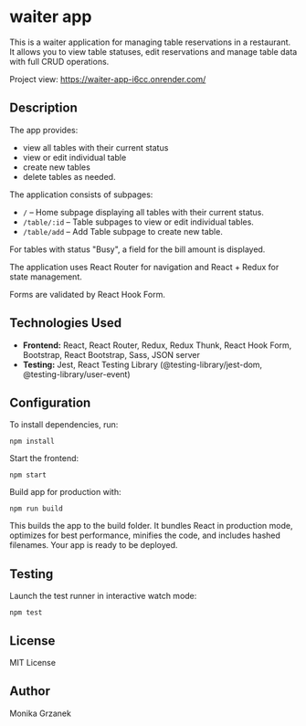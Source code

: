 # waiter app
This is a waiter application for managing table reservations in a restaurant. It allows you to view table statuses, edit reservations and manage table data with full CRUD operations.

Project view: https://waiter-app-i6cc.onrender.com/

## Description

The app provides:

- view all tables with their current status
- view or edit individual table
- create new tables
- delete tables as needed.

The application consists of subpages:
- `/` – Home subpage displaying all tables with their current status.
- `/table/:id` – Table subpages to view or edit individual tables.
- `/table/add` – Add Table subpage to create new table.

For tables with status "Busy", a field for the bill amount is displayed.

The application uses React Router for navigation and React + Redux for state management.

Forms are validated by React Hook Form. 

## Technologies Used

- **Frontend:** React, React Router, Redux, Redux Thunk, React Hook Form, Bootstrap, React Bootstrap, Sass, JSON server
- **Testing:** Jest, React Testing Library (@testing-library/jest-dom, @testing-library/user-event)

## Configuration

To install dependencies, run:

`npm install`


Start the frontend:

`npm start`


Build app for production with:

`npm run build`

This builds the app to the build folder. It bundles React in production mode, optimizes for best performance, minifies the code, and includes hashed filenames. Your app is ready to be deployed.

## Testing

Launch the test runner in interactive watch mode:

 `npm test`

## License

MIT License

## Author

Monika Grzanek